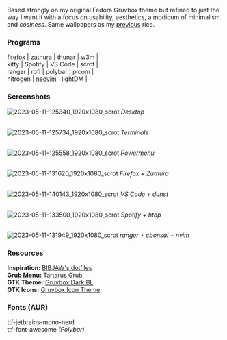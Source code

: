 Based strongly on my original Fedora Gruvbox theme but refined to just the way I want it with a focus on usability, aesthetics, a modicum of minimalism and <i>cosiness</i>. Same wallpapers as my [previous](https://github.com/MujtabaAsim/dots/tree/main/Fedora38-Gruvbox-i3wm/Wallpapers) rice.

### Programs
firefox | zathura | thunar | w3m |<br>
kitty | Spotify | VS Code | scrot |<br>
ranger | rofi | polybar | picom |<br>
nitrogen | [neovim](https://nvchad.com/) | lightDM |<br>

### Screenshots
![2023-05-11-125340_1920x1080_scrot](https://github.com/MujtabaAsim/dots/assets/62666332/0c35468f-af3a-44f7-83e1-6c5960771709)
_Desktop_<br><br>

![2023-05-11-125734_1920x1080_scrot](https://github.com/MujtabaAsim/dots/assets/62666332/7fc6033b-02f6-4a82-b8ac-24697424ed13)
_Terminals_<br><br>

![2023-05-11-125558_1920x1080_scrot](https://github.com/MujtabaAsim/dots/assets/62666332/e167741f-219b-4efc-8de5-7bce4e545db9)
_Powermenu_<br><br>

![2023-05-11-131620_1920x1080_scrot](https://github.com/MujtabaAsim/dots/assets/62666332/7ff7a553-ed60-4258-8804-9f57022a7454)
_Firefox + Zathura_<br><br>

![2023-05-11-140143_1920x1080_scrot](https://github.com/MujtabaAsim/dots/assets/62666332/f0fb0774-8cb8-4c31-98b3-6f593ed6866e)
_VS Code + dunst_<br><br>

![2023-05-11-133500_1920x1080_scrot](https://github.com/MujtabaAsim/dots/assets/62666332/dde9b741-5418-49aa-8f2e-cc3fccf73c1a)
_Spotify + htop_<br><br>

![2023-05-11-131949_1920x1080_scrot](https://github.com/MujtabaAsim/dots/assets/62666332/dcdcbb8b-a246-4f63-87ce-b2828e562391)
_ranger + cbonsai + nvim_

### Resources
<b>Inspiration:</b> [BIBJAW's dotfiles](https://github.com/BIBJAW/Final_Rice) <br>
<b>Grub Menu:</b> [Tartarus Grub](https://github.com/AllJavi/tartarus-grub) <br>
<b>GTK Theme:</b> [Gruvbox Dark BL](https://www.pling.com/p/1681313) <br>
<b>GTK Icons:</b> [Gruvbox Icon Theme](https://www.gnome-look.org/p/1327720) <br>

### Fonts (AUR)
ttf-jetbrains-mono-nerd<br>
ttf-font-awesome _(Polybar)_<br>
